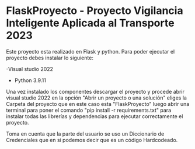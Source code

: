 # FlaskProyecto - Proyecto Vigilancia Inteligente Aplicada al Transporte 2023

Este proyecto esta realizado en Flask y python.
Para poder ejecutar el proyecto debes instalar lo siguiente:

-Visual studio 2022 
- Python 3.9.11

Una vez instalado los componentes descargar el proyecto y procede abrir visual studio 2022 en la opción "Abrir un proyecto o una solución" eliges la Carpeta del proyecto que en este caso esta "FlaskProyecto" luego abrir una terminal para poner el comando "pip install -r requirements.txt" para instalar todas las librerías y dependencias para ejecutar correctamente el proyecto.

Toma en cuenta que la parte del usuario se uso un Diccionario de Credenciales que en si podemos decir que es un código Hardcodeado.

